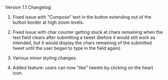 Version 1.1 Changelog:

1. Fixed issue with "Compose" text in the button extending out of the button border at high zoom levels.

2. Fixed issue with char counter getting stuck at chars remaining when the text field clears after submitting a tweet (before it would still work as intended, but it would display the chars remaining of the submitted tweet until the user began to type in the field again).

3. Various minor styling changes.

4. Added feature: users can now "like" tweets by clicking on the heart icon.